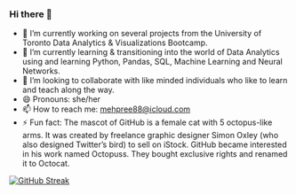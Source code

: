 ### Hi there 👋

- 🔭 I’m currently working on several projects from the University of Toronto Data Analytics & Visualizations Bootcamp. 
- 🌱 I’m currently learning & transitioning into the world of Data Analytics using and learning Python, Pandas, SQL, Machine Learning and Neural Networks.
- 👯 I’m looking to collaborate with like minded individuals who like to learn and teach along the way.
- 😄 Pronouns: she/her
- 📫 How to reach me: mehpree88@icloud.com
- ⚡ Fun fact: The mascot of GitHub is a female cat with 5 octopus-like arms. It was created by freelance graphic designer Simon Oxley (who also designed Twitter’s bird) to sell on iStock. GitHub became interested in his work named Octopuss. They bought exclusive rights and renamed it to Octocat. 

[![GitHub Streak](https://streak-stats.demolab.com/?user=mehpree)](https://git.io/streak-stats)
